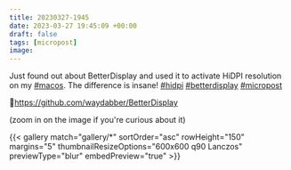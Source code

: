 ```yaml
---
title: 20230327-1945
date: 2023-03-27 19:45:09 +00:00
draft: false
tags: [micropost]
image:
---
```


<p>Just found out about BetterDisplay and used it to activate HiDPI resolution on my <a href="https://mastodon.bofhers.es/tags/macos" class="mention hashtag" rel="tag">#<span>macos</span></a>. The difference is insane! <a href="https://mastodon.bofhers.es/tags/hidpi" class="mention hashtag" rel="tag">#<span>hidpi</span></a> <a href="https://mastodon.bofhers.es/tags/betterdisplay" class="mention hashtag" rel="tag">#<span>betterdisplay</span></a> <a href="https://mastodon.bofhers.es/tags/micropost" class="mention hashtag" rel="tag">#<span>micropost</span></a></p><p>🔘<a href="https://github.com/waydabber/BetterDisplay" target="_blank" rel="nofollow noopener noreferrer"><span class="invisible">https://</span><span class="ellipsis">github.com/waydabber/BetterDis</span><span class="invisible">play</span></a></p><p>(zoom in on the image if you&#39;re curious about it)</p>


{{< gallery match="gallery/*" sortOrder="asc" 
                rowHeight="150" margins="5" thumbnailResizeOptions="600x600 q90 Lanczos"
                previewType="blur" embedPreview="true" >}}
